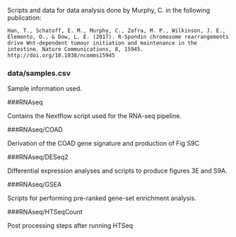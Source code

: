 Scripts and data for data analysis done by Murphy, C. in the following publication:

```
Han, T., Schatoff, E. M., Murphy, C., Zafra, M. P., Wilkinson, J. E., Elemento, O., & Dow, L. E. (2017). R-Spondin chromosome rearrangements drive Wnt-dependent tumour initiation and maintenance in the intestine. Nature Communications, 8, 15945. http://doi.org/10.1038/ncomms15945
```

### data/samples.csv

Sample information used.


###RNAseq

Contains the Nextflow script used for the RNA-seq pipeline.

###RNAseq/COAD

Derivation of the COAD gene signature and production of Fig S9C

###RNAseq/DESeq2

Differential expression analyses and scripts to produce figures 3E and S9A.

###RNAseq/GSEA

Scripts for performing pre-ranked gene-set enrichment analysis.

###RNAseq/HTSeqCount

Post processing steps after running HTSeq
